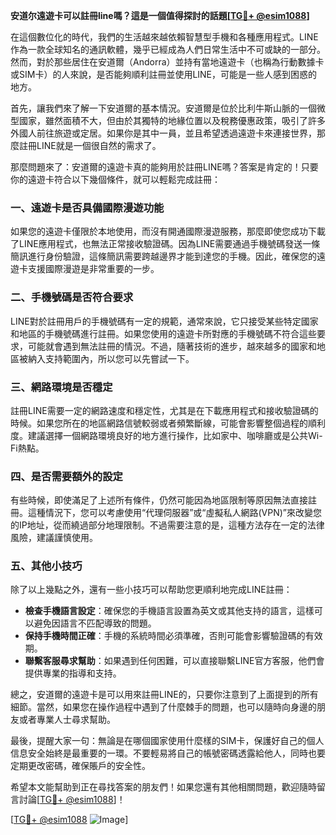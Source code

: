 **安道尔遠遊卡可以註冊line嗎？這是一個值得探討的話題[[TG💪+ @esim1088](https://t.me/s/esim1088)]**

在這個數位化的時代，我們的生活越來越依賴智慧型手機和各種應用程式。LINE作為一款全球知名的通訊軟體，幾乎已經成為人們日常生活中不可或缺的一部分。然而，對於那些居住在安道爾（Andorra）並持有當地遠遊卡（也稱為行動數據卡或SIM卡）的人來說，是否能夠順利註冊並使用LINE，可能是一些人感到困惑的地方。

首先，讓我們來了解一下安道爾的基本情況。安道爾是位於比利牛斯山脈的一個微型國家，雖然面積不大，但由於其獨特的地緣位置以及稅務優惠政策，吸引了許多外國人前往旅遊或定居。如果你是其中一員，並且希望透過遠遊卡來連接世界，那麼註冊LINE就是一個很自然的需求了。

那麼問題來了：安道爾的遠遊卡真的能夠用於註冊LINE嗎？答案是肯定的！只要你的遠遊卡符合以下幾個條件，就可以輕鬆完成註冊：

### **一、遠遊卡是否具備國際漫遊功能**
如果您的遠遊卡僅限於本地使用，而沒有開通國際漫遊服務，那麼即使您成功下載了LINE應用程式，也無法正常接收驗證碼。因為LINE需要通過手機號碼發送一條簡訊進行身份驗證，這條簡訊需要跨越邊界才能到達您的手機。因此，確保您的遠遊卡支援國際漫遊是非常重要的一步。

### **二、手機號碼是否符合要求**
LINE對於註冊用戶的手機號碼有一定的規範，通常來說，它只接受某些特定國家和地區的手機號碼進行註冊。如果您使用的遠遊卡所對應的手機號碼不符合這些要求，可能就會遇到無法註冊的情況。不過，隨著技術的進步，越來越多的國家和地區被納入支持範圍內，所以您可以先嘗試一下。

### **三、網路環境是否穩定**
註冊LINE需要一定的網路速度和穩定性，尤其是在下載應用程式和接收驗證碼的時候。如果您所在的地區網路信號較弱或者頻繁斷線，可能會影響整個過程的順利度。建議選擇一個網路環境良好的地方進行操作，比如家中、咖啡廳或是公共Wi-Fi熱點。

### **四、是否需要額外的設定**
有些時候，即使滿足了上述所有條件，仍然可能因為地區限制等原因無法直接註冊。這種情況下，您可以考慮使用“代理伺服器”或“虛擬私人網路(VPN)”來改變您的IP地址，從而繞過部分地理限制。不過需要注意的是，這種方法存在一定的法律風險，建議謹慎使用。

### **五、其他小技巧**
除了以上幾點之外，還有一些小技巧可以帮助您更順利地完成LINE註冊：

- **檢查手機語言設定**：確保您的手機語言設置為英文或其他支持的語言，這樣可以避免因語言不匹配導致的問題。
- **保持手機時間正確**：手機的系統時間必須準確，否則可能會影響驗證碼的有效期。
- **聯繫客服尋求幫助**：如果遇到任何困難，可以直接聯繫LINE官方客服，他們會提供專業的指導和支持。

總之，安道爾的遠遊卡是可以用來註冊LINE的，只要你注意到了上面提到的所有細節。當然，如果您在操作過程中遇到了什麼棘手的問題，也可以隨時向身邊的朋友或者專業人士尋求幫助。

最後，提醒大家一句：無論是在哪個國家使用什麼樣的SIM卡，保護好自己的個人信息安全始終是最重要的一環。不要輕易將自己的帳號密碼透露給他人，同時也要定期更改密碼，確保賬戶的安全性。

希望本文能幫助到正在尋找答案的朋友們！如果您還有其他相關問題，歡迎隨時留言討論[[TG💪+ @esim1088](https://t.me/s/esim1088)]！

[[TG💪+ @esim1088](https://t.me/s/esim1088) ![Image](https://i.postimg.cc/4NQfJmqS/Snipaste-2025-05-13-00-14-12.png)]